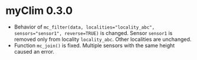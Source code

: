 # myClim 0.3.0

* Behavior of `mc_filter(data, localities="locality_abc", sensors="sensor1", reverse=TRUE)` is changed. Sensor `sensor1`
  is removed only from locality `locality_abc`. Other localities are unchanged.
* Function `mc_join()` is fixed. Multiple sensors with the same height caused an error.